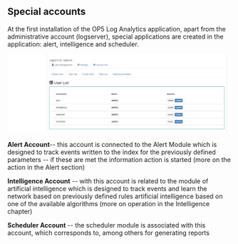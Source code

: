 Special accounts
----------------

At the first installation of the OP5 Log Analytics application, apart
from the administrative account (logserver), special applications are
created in the application: alert, intelligence and scheduler.

![](./media/media/image62.png)

**Alert Account**-- this account is connected to the Alert Module
which is designed to track events written to the index for the
previously defined parameters -- if these are met the information
action is started (more on the action in the Alert section)

**Intelligence Account** -- with this account is related to the module
of artificial intelligence which is designed to track events and learn
the network based on previously defined rules artificial intelligence
based on one of the available algorithms (more on operation in the
Intelligence chapter)

**Scheduler Account** -- the scheduler module is associated with this
account, which corresponds to, among others for generating reports
